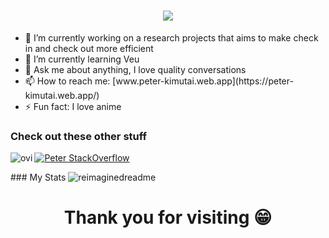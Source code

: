 <h1 align="center">
    <img src="https://readme-typing-svg.herokuapp.com/?font=Righteous&size=35&center=true&vCenter=true&width=500&height=70&duration=4000&lines=Hi+There!+👋;😁Peter+Kimutai here!;" />
</h1>

<section align='center'>
<div>
    <ul align='left'>
        <li>🔭 I’m currently working on a research projects that aims to make check in and check out more efficient</li>
        <li>🌱 I’m currently learning Veu</li>
        <li>💬 Ask me about anything, I love quality conversations</li>
        <li>📫 How to reach me: [www.peter-kimutai.web.app](https://peter-kimutai.web.app/)</li>
        <li>⚡ Fun fact: I love anime</li>
    </ul>
</div>
</section>

### Check out these other stuff
<section align='left'>
<img align='left' src="https://github-readme-stats.vercel.app/api/top-langs?username=audirebocha&show_icons=true&locale=en&layout=compact&theme=chartreuse-dark" alt="ovi" />

[![Peter StackOverflow](https://github-readme-stackoverflow.vercel.app/?userID=14009549)](https://stackoverflow.com/users/14009549/peter)
</section>
### My Stats
<img src="https://myreadme.vercel.app/api/embed/audirebocha?panels=userstatistics,toprepositories,toplanguages,commitgraph" alt="reimaginedreadme" />

<h1 align='center' >Thank you for visiting 😁</h1>
